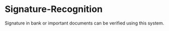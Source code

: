 # Signature-Recognition
Signature in bank or important documents can be verified using this system.
